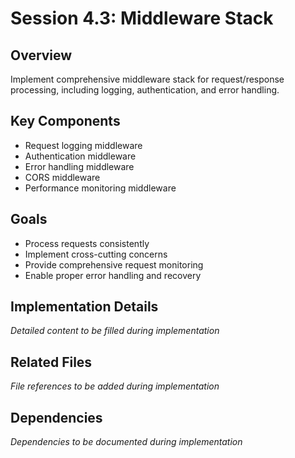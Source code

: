 # Session 4.3: Middleware Stack

## Overview
Implement comprehensive middleware stack for request/response processing, including logging, authentication, and error handling.

## Key Components
- Request logging middleware
- Authentication middleware
- Error handling middleware
- CORS middleware
- Performance monitoring middleware

## Goals
- Process requests consistently
- Implement cross-cutting concerns
- Provide comprehensive request monitoring
- Enable proper error handling and recovery

## Implementation Details
*Detailed content to be filled during implementation*

## Related Files
*File references to be added during implementation*

## Dependencies
*Dependencies to be documented during implementation*
